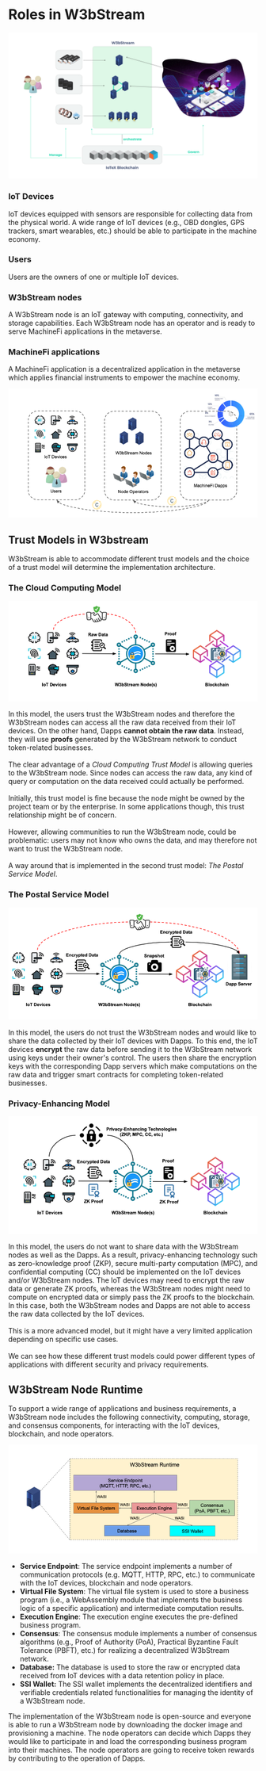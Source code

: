 # Roles in W3bStream

![](<../../.gitbook/assets/image (24).png>)

### IoT Devices

IoT devices equipped with sensors are responsible for collecting data from the physical world. A wide range of IoT devices (e.g., OBD dongles, GPS trackers, smart wearables, etc.) should be able to participate in the machine economy.

### Users

Users are the owners of one or multiple IoT devices.

### W3bStream nodes

A W3bStream node is an IoT gateway with computing, connectivity, and storage capabilities. Each W3bStream node has an operator and is ready to serve MachineFi applications in the metaverse.

### MachineFi applications

A MachineFi application is a decentralized application in the metaverse which applies financial instruments to empower the machine economy.  &#x20;

![W3bStream Roles](<../../.gitbook/assets/Screen Shot 2022-06-21 at 7.20.56 PM.png>)

## Trust Models in W3bstream

W3bStream is able to accommodate different trust models and the choice of a trust model will determine the implementation architecture.

### The Cloud Computing Model

![Cloud Computing Model](<../../.gitbook/assets/Screen Shot 2022-06-21 at 7.24.50 PM.png>)

In this model, the users trust the W3bStream nodes and therefore the W3bStream nodes can access all the raw data received from their IoT devices. On the other hand, Dapps **cannot obtain the raw data**. Instead, they will use **proofs** generated by the W3bStream network to conduct token-related businesses.\
\
The clear advantage of a _Cloud Computing Trust Model_ is allowing queries to the W3bStream node. Since nodes can access the raw data, any kind of query or computation on the data received could actually be performed. \
\
Initially, this trust model is fine because the node might be owned by the project team or by the enterprise. In some applications though, this trust relationship might be of concern. \
\
However, allowing communities to run the W3bStream node, could be problematic: users may not know who owns the data, and may therefore not want to trust the W3bStream node. \
\
A way around that is implemented in the second trust model: _The Postal Service Model_.

### The Postal Service Model

![Postal Service Model](<../../.gitbook/assets/Screen Shot 2022-06-21 at 7.26.07 PM.png>)

In this model, the users do not trust the W3bStream nodes and would like to share the data collected by their IoT devices with Dapps. To this end, the IoT devices **encrypt** the raw data before sending it to the W3bStream network using keys under their owner's control. The users then share the encryption keys with the corresponding Dapp servers which make computations on the raw data and trigger smart contracts for completing token-related businesses.

### Privacy-Enhancing Model

![Privacy-Enhancing Model](<../../.gitbook/assets/Screen Shot 2022-06-21 at 7.27.13 PM.png>)

In this model, the users do not want to share data with the W3bStream nodes as well as the Dapps. As a result, privacy-enhancing technology such as zero-knowledge proof (ZKP), secure multi-party computation (MPC), and confidential computing (CC) should be implemented on the IoT devices and/or W3bStream nodes. The IoT devices may need to encrypt the raw data or generate ZK proofs, whereas the W3bStream nodes might need to compute on encrypted data or simply pass the ZK proofs to the blockchain. In this case, both the W3bStream nodes and Dapps are not able to access the raw data collected by the IoT devices.\
\
This is a more advanced model, but it might have a very limited application depending on specific use cases.\
\
We can see how these different trust models could power different types of applications with different security and privacy requirements.

## W3bStream Node Runtime

To support a wide range of applications and business requirements, a W3bStream node includes the following connectivity, computing, storage, and consensus components, for interacting with the IoT devices, blockchain, and node operators.

![Components of a W3bStream Node](<../../.gitbook/assets/Screen Shot 2022-06-21 at 7.28.11 PM.png>)

* **Service Endpoint**: The service endpoint implements a number of communication protocols (e.g. MQTT, HTTP, RPC, etc.) to communicate with the IoT devices, blockchain and node operators.
* **Virtual File System**: The virtual file system is used to store a business program (i.e., a WebAssembly module that implements the business logic of a specific application) and intermediate computation results.
* **Execution Engine**: The execution engine executes the pre-defined business program.
* **Consensus**: The consensus module implements a number of consensus algorithms (e.g., Proof of Authority (PoA), Practical Byzantine Fault Tolerance (PBFT), etc.) for realizing a decentralized W3bStream network.
* **Database:** The database is used to store the raw or encrypted data received from IoT devices with a data retention policy in place.
* **SSI Wallet:** The SSI wallet implements the decentralized identifiers and verifiable credentials related functionalities for managing the identity of a W3bStream node.

The implementation of the W3bStream node is open-source and everyone is able to run a W3bStream node by downloading the docker image and provisioning a machine. The node operators can decide which Dapps they would like to participate in and load the corresponding business program into their machines. The node operators are going to receive token rewards by contributing to the operation of Dapps.
